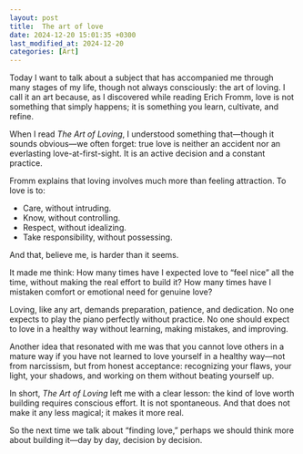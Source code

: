 ```yaml
---
layout: post
title:  The art of love
date: 2024-12-20 15:01:35 +0300
last_modified_at: 2024-12-20
categories: [Art]
---
```


Today I want to talk about a subject that has accompanied me through many stages of my life, though not always consciously: the art of loving. I call it an art because, as I discovered while reading Erich Fromm, love is not something that simply happens; it is something you learn, cultivate, and refine.

When I read *The Art of Loving*, I understood something that—though it sounds obvious—we often forget: true love is neither an accident nor an everlasting love-at-first-sight. It is an active decision and a constant practice.

Fromm explains that loving involves much more than feeling attraction. To love is to:

* Care, without intruding.
* Know, without controlling.
* Respect, without idealizing.
* Take responsibility, without possessing.

And that, believe me, is harder than it seems.

It made me think:
How many times have I expected love to “feel nice” all the time, without making the real effort to build it?
How many times have I mistaken comfort or emotional need for genuine love?

Loving, like any art, demands preparation, patience, and dedication. No one expects to play the piano perfectly without practice. No one should expect to love in a healthy way without learning, making mistakes, and improving.

Another idea that resonated with me was that you cannot love others in a mature way if you have not learned to love yourself in a healthy way—not from narcissism, but from honest acceptance: recognizing your flaws, your light, your shadows, and working on them without beating yourself up.

In short, *The Art of Loving* left me with a clear lesson: the kind of love worth building requires conscious effort. It is not spontaneous. And that does not make it any less magical; it makes it more real.

So the next time we talk about “finding love,” perhaps we should think more about building it—day by day, decision by decision.
